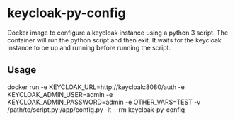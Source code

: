 # keycloak-py-config

Docker image to configure a keycloak instance using a python 3 script.
The container will run the python script and then exit.
It waits for the keycloak instance to be up and running before running the script.

## Usage

docker run -e KEYCLOAK_URL=http://keycloak:8080/auth -e KEYCLOAK_ADMIN_USER=admin -e KEYCLOAK_ADMIN_PASSWORD=admin -e OTHER_VARS=TEST -v /path/to/script.py:/app/config.py -it --rm keycloak-py-config